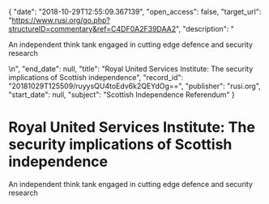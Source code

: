 {
  "date": "2018-10-29T12:55:09.367139", 
  "open_access": false, 
  "target_url": "https://www.rusi.org/go.php?structureID=commentary&ref=C4DF0A2F39DAA2", 
  "description": "<p>An independent think tank engaged in cutting edge defence and security research</p>\n", 
  "end_date": null, 
  "title": "Royal United Services Institute: The security implications of Scottish independence", 
  "record_id": "20181029T125509/ruyysQU4toEdv6k2QEYdOg==", 
  "publisher": "rusi.org", 
  "start_date": null, 
  "subject": "Scottish Independence Referendum"
}

# Royal United Services Institute: The security implications of Scottish independence

<p>An independent think tank engaged in cutting edge defence and security research</p>
